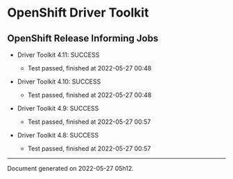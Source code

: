 
OpenShift Driver Toolkit
========================

OpenShift Release Informing Jobs
--------------------------------



* Driver Toolkit 4.11: SUCCESS
  - Test passed, finished at 2022-05-27 00:48








* Driver Toolkit 4.10: SUCCESS
  - Test passed, finished at 2022-05-27 00:48








* Driver Toolkit 4.9: SUCCESS
  - Test passed, finished at 2022-05-27 00:57








* Driver Toolkit 4.8: SUCCESS
  - Test passed, finished at 2022-05-27 00:57






---
Document generated on 2022-05-27 05h12.
